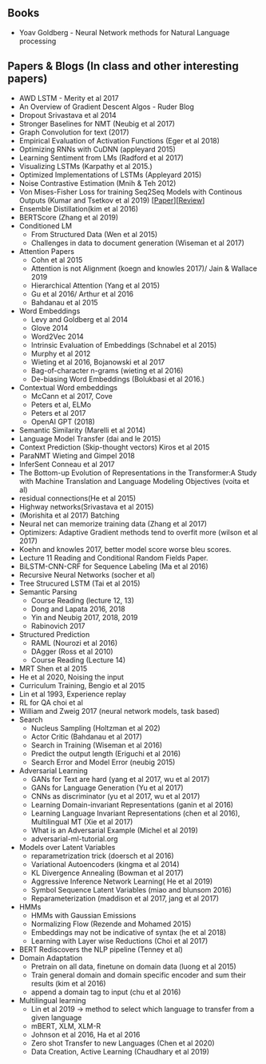 ## Books
- Yoav Goldberg - Neural Network methods for Natural Language processing
## Papers & Blogs (In class and other interesting papers)
- AWD LSTM - Merity et al 2017
- An Overview of Gradient Descent Algos - Ruder Blog
- Dropout Srivastava et al 2014
- Stronger Baselines for NMT (Neubig et al 2017)
- Graph Convolution for text (2017)
- Empirical Evaluation of Activation Functions (Eger et al 2018)
- Optimizing RNNs with CuDNN (appleyard 2015)
- Learning Sentiment from LMs (Radford et al 2017)
- Visualizing LSTMs (Karpathy et al 2015.)
- Optimized Implementations of LSTMs (Appleyard 2015)
- Noise Contrastive Estimation (Mnih & Teh 2012)
- Von Mises-Fisher Loss for training Seq2Seq Models with Continous Outputs (Kumar and Tsetkov et al 2019) [[Paper](https://arxiv.org/pdf/1812.04616.pdf)][[Review](https://github.com/Shashi456/Papers/blob/master/Review/VonMisesLoss.md)]
- Ensemble Distillation(kim et al 2016)
- BERTScore (Zhang et al 2019)
- Conditioned LM 
    - From Structured Data (Wen et al 2015)
    - Challenges in data to document generation (Wiseman et al 2017)
- Attention Papers
    - Cohn et al 2015 
    - Attention is not Alignment (koegn and knowles 2017)/ Jain & Wallace 2019
    - Hierarchical Attention (Yang et al 2015)
    - Gu et al 2016/ Arthur et al 2016  
    - Bahdanau et al 2015
- Word Embeddings 
    - Levy and Goldberg et al 2014
    - Glove 2014
    - Word2Vec 2014
    - Intrinsic Evaluation of Embeddings (Schnabel et al 2015) 
    - Murphy et al 2012
    - Wieting et al 2016, Bojanowski et al 2017
    - Bag-of-character n-grams (wieting et al 2016)
    - De-biasing Word Embeddings (Bolukbasi et al 2016.)
- Contextual Word embeddings
    - McCann et al 2017, Cove 
    - Peters et al, ELMo
    - Peters et al 2017
    - OpenAI GPT (2018)
- Semantic Similarity (Marelli et al 2014)
- Language Model Transfer (dai and le 2015)
- Context Prediction (Skip-thought vectors) Kiros et al 2015
- ParaNMT Wieting and Gimpel 2018
- InferSent Conneau et al 2017
- The Bottom-up Evolution of Representations in the Transformer:A Study with Machine Translation and Language Modeling Objectives (voita et al)
- residual connections(He et al 2015)
- Highway networks(Srivastava et al 2015)
- (Morishita et al 2017) Batching
- Neural net can memorize training data (Zhang et al 2017)
- Optimizers: Adaptive Gradient methods tend to overfit more (wilson et al 2017)
- Koehn and knowles 2017, better model score worse bleu scores.
- Lecture 11 Reading and Conditional Random Fields Paper.
- BiLSTM-CNN-CRF for Sequence Labeling (Ma et al 2016)
- Recursive Neural Networks (socher et al)
- Tree Strucured LSTM (Tai et al 2015)
- Semantic Parsing
    - Course Reading (lecture 12, 13)
    - Dong and Lapata 2016, 2018
    - Yin and Neubig 2017, 2018, 2019
    - Rabinovich 2017
- Structured Prediction
    - RAML (Nourozi et al  2016)
    - DAgger (Ross et al 2010)
    - Course Reading (Lecture 14)
- MRT Shen et al 2015
- He et al 2020, Noising the input
- Curriculum Training, Bengio et al 2015
- Lin et al 1993, Experience replay
- RL for QA choi et al
- William and Zweig 2017 (neural network models, task based)
- Search 
    - Nucleus Sampling (Holtzman et al 202)
    - Actor Critic (Bahdanau et al 2017)
    - Search in Training (Wiseman et al 2016)
    - Predict the output length (Eriguchi et al 2016)
    - Search Error and Model Error (neubig 2015)
- Adversarial Learning 
    - GANs for Text are hard (yang et al 2017, wu et al 2017)
    - GANs for Language Generation (Yu et al 2017)
    - CNNs as discriminator (yu et al 2017, wu et al 2017)
    - Learning Domain-invariant Representations (ganin et al 2016)
    - Learning Language Invariant Representations (chen et al 2016), Multilingual MT (Xie et al 2017)
    - What is an Adversarial Example (Michel et al 2019)
    - adversarial-ml-tutorial.org
- Models over Latent Variables
    - reparametrization trick (doersch et al 2016)
    - Variational Autoencoders (kingma et al 2014)
    - KL Divergence Annealing (Bowman et al 2017)
    - Aggressive Inference Network Learning( He et al 2019)
    - Symbol Sequence Latent Variables (miao and blunsom 2016)
    - Reparameterization (maddison et al 2017, jang et al 2017)
- HMMs
    - HMMs with Gaussian Emissions
    - Normalizing Flow (Rezende and Mohamed 2015)
    - Embeddings may not be indicative of syntax (he et al 2018)
    - Learning with Layer wise Reductions (Choi et al 2017)
- BERT Rediscovers the NLP pipeline (Tenney et al)
- Domain Adaptation
    - Pretrain on all data, finetune on domain data (luong et al 2015)
    - Train general domain and domain specific encoder and sum their results (kim et al 2016)
    - append a domain tag to input (chu et al 2016)
- Multilingual learning
    - Lin et al 2019 -> method to select which language to transfer from a given language
    - mBERT, XLM, XLM-R
    - Johnson et al 2016, Ha et al 2016
    - Zero shot Transfer to new Languages (Chen et al 2020)
    - Data Creation, Active Learning (Chaudhary et al 2019)





